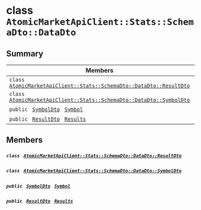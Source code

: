 # class `AtomicMarketApiClient::Stats::SchemaDto::DataDto` 

## Summary

 Members                                | Descriptions                                
----------------------------------------|---------------------------------------------
`class ` [`AtomicMarketApiClient::Stats::SchemaDto::DataDto::ResultDto`](.github/workflows/documentation/md/AtomicMarketApiClient--Stats--SchemaDto--DataDto--ResultDto.md#class_atomic_market_api_client_1_1_stats_1_1_schema_dto_1_1_data_dto_1_1_result_dto)        | 
`class ` [`AtomicMarketApiClient::Stats::SchemaDto::DataDto::SymbolDto`](.github/workflows/documentation/md/AtomicMarketApiClient--Stats--SchemaDto--DataDto--SymbolDto.md#class_atomic_market_api_client_1_1_stats_1_1_schema_dto_1_1_data_dto_1_1_symbol_dto)        | 
`public ` [`SymbolDto`](.github/workflows/documentation/md/AtomicMarketApiClient--Stats--SchemaDto--DataDto--SymbolDto.md#class_atomic_market_api_client_1_1_stats_1_1_schema_dto_1_1_data_dto_1_1_symbol_dto)` ` [`Symbol`](#class_atomic_market_api_client_1_1_stats_1_1_schema_dto_1_1_data_dto_1a10788cdb2d6d32f8a4b33f075a7e3925) | 
`public ` [`ResultDto`](.github/workflows/documentation/md/AtomicMarketApiClient--Stats--SchemaDto--DataDto--ResultDto.md#class_atomic_market_api_client_1_1_stats_1_1_schema_dto_1_1_data_dto_1_1_result_dto)` ` [`Results`](#class_atomic_market_api_client_1_1_stats_1_1_schema_dto_1_1_data_dto_1ae53b057151d39a8ddfa1d9cfd49ff7ed) | 

## Members

##### `class ` [`AtomicMarketApiClient::Stats::SchemaDto::DataDto::ResultDto`](.github/workflows/documentation/md/AtomicMarketApiClient--Stats--SchemaDto--DataDto--ResultDto.md#class_atomic_market_api_client_1_1_stats_1_1_schema_dto_1_1_data_dto_1_1_result_dto) 

##### `class ` [`AtomicMarketApiClient::Stats::SchemaDto::DataDto::SymbolDto`](.github/workflows/documentation/md/AtomicMarketApiClient--Stats--SchemaDto--DataDto--SymbolDto.md#class_atomic_market_api_client_1_1_stats_1_1_schema_dto_1_1_data_dto_1_1_symbol_dto) 

##### `public ` [`SymbolDto`](.github/workflows/documentation/md/AtomicMarketApiClient--Stats--SchemaDto--DataDto--SymbolDto.md#class_atomic_market_api_client_1_1_stats_1_1_schema_dto_1_1_data_dto_1_1_symbol_dto)` ` [`Symbol`](#class_atomic_market_api_client_1_1_stats_1_1_schema_dto_1_1_data_dto_1a10788cdb2d6d32f8a4b33f075a7e3925) 

##### `public ` [`ResultDto`](.github/workflows/documentation/md/AtomicMarketApiClient--Stats--SchemaDto--DataDto--ResultDto.md#class_atomic_market_api_client_1_1_stats_1_1_schema_dto_1_1_data_dto_1_1_result_dto)` ` [`Results`](#class_atomic_market_api_client_1_1_stats_1_1_schema_dto_1_1_data_dto_1ae53b057151d39a8ddfa1d9cfd49ff7ed) 


